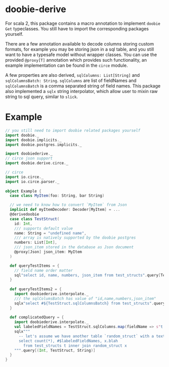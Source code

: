 # doobie-derive

For scala 2, this package contains a macro annotation to implement `doobie` `Get` typeclasses. You still have to import the corresponding packages yourself.

There are a few annotation available to decode columns storing custom formats, for example you may be storing json in a sql table, and you still want to have a typesafe model without wrapper classes. You can use the provided `@proxy[T]` annotation which provides such functionality, an example implementation can be found in the `circe` module. 

A few properties are also derived, `sqlColumns: List[String]` and `sqlColumnsBatch: String`. `sqlColumns` are list of fieldNames and `sqlColumnsBatch` is a comma separated string of field names.
This package also implemented a `sqlx` string interpolator, which allow user to mixin raw string to sql query, similar to `slick`.

# Example
```scala
// you still need to import doobie related packages yourself
import doobie._
import doobie.implicits._
import doobie.postgres.implicits._

import doobiederive._
// circe json support
import doobie.derive.circe._

// circe
import io.circe._
import io.circe.parser._
  
object Example {
  case class MyItem(foo: String, bar String)

  // we need to know how to convert `MyItem` from Json
  implicit def myItemDecoder: Decoder[MyItem] = ...
  @derivedoobie
  case class TestStruct(
    id: Int,
    /// supports default value
    name: String = "undefined name",
    /// array is natively supported by the doobie postgres
    numbers: List[Int],
    /// json_item stored in the database as Json document
    @proxy[Json] json_item: MyItem
  )

  def queryTestItems = {
    // field name order matter
    sql"select id, name, numbers, json_item from test_structs".query[TestStruct]
  }
  
  def queryTestItems2 = {
    import doobiederive.interpolate._
    /// the sqlColumsBatch has value of "id,name,numbers,json_item"
    sqlx"select #${TestStruct.sqlColumnsBatch} from test_structs".query[TestStruct]
  }
  
  def complicatedQuery = {
    import doobiederive.interpolate._
    val labeledFieldNames = TestStruct.sqlColumns.map(fieldName => s"t.$fieldName").toList
    sqlx"""
      -- let's assume we have another table `random_struct` with a text column `blah` here
      select count(*), #$labeledFieldNames, x.blah
        from test_structs t inner join random_struct x
    """.query[(Int, TestStruct, String)]
  }
}
```
